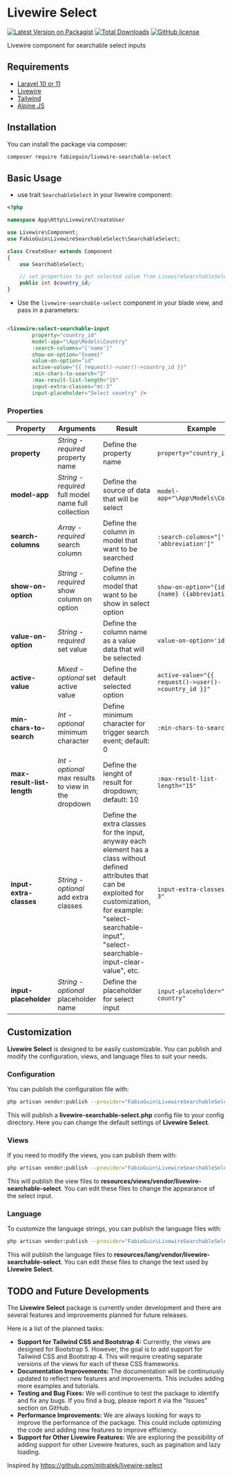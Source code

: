 # Livewire Select

[![Latest Version on Packagist](https://img.shields.io/packagist/v/fabioguin/livewire-searchable-select.svg?style=for-the-badge)](https://packagist.org/packages/fabioguin/livewire-searchable-select)
[![Total Downloads](https://img.shields.io/packagist/dt/fabioguin/livewire-searchable-select.svg?style=for-the-badge)](https://packagist.org/packages/fabioguin/livewire-searchable-select)
[![GitHub license](https://img.shields.io/github/license/fabioguin/livewire-searchable-select?style=for-the-badge)](https://github.com/fabioguin/livewire-searchable-select/blob/master/LICENSE)

Livewire component for searchable select inputs

## Requirements
- [Laravel 10 or 11](https://laravel.com/docs/10.x)
- [Livewire](https://livewire.laravel.com/)
- [Tailwind](https://tailwindcss.com/)
- [Alpine JS](https://alpinejs.dev/)

## Installation

You can install the package via composer:

```bash
composer require fabioguin/livewire-searchable-select
```

## Basic Usage

- use trait ```SearchableSelect``` in your livewire component:
```php
<?php

namespace App\Http\Livewire\CreateUser

use Livewire\Component;
use FabioGuin\LivewireSearchableSelect\SearchableSelect;

class CreateUser extends Component
{
    use SearchableSelect;

    // set properties to get selected value from LivewireSearchableSelect
    public int $country_id;
}

```

- Use the ```livewire-searchable-select``` component in your blade view, and pass in a parameters:
```html

<livewire:select-searchable-input
        property="country_id"
        model-app="\App\Models\Country"
        :search-columns="['name']"
        show-on-option="{name}"
        value-on-option="id"
        active-value="{{ request()->user()->country_id }}"
        :min-chars-to-search="2"
        :max-result-list-length="15"
        input-extra-classes="mt-3"
        input-placeholder="Select country" />

```

### Properties
| Property                   | Arguments                                            | Result                                                                                                                                                                                                    | Example                                                  |
|----------------------------|------------------------------------------------------|-----------------------------------------------------------------------------------------------------------------------------------------------------------------------------------------------------------|----------------------------------------------------------|
| **property**               | *String - required* property name                    | Define the property name                                                                                                                                                                                  | ```property="country_id"```                              |
| **model-app**              | *String - required* full model name full collection  | Define the source of data that will be select                                                                                                                                                             | ```model-app="\App\Models\Country"```                    |
| **search-columns**         | *Array - required* search column                     | Define the column in model that want to be searched                                                                                                                                                       | ```:search-columns="['name', 'abbreviation']"```         |
| **show-on-option**         | *String - required* show column on option            | Define the column in model that want to be show in select option                                                                                                                                          | ```show-on-option="{id} - {name} ({abbreviation})"```    |
| **value-on-option**        | *String - required* set value                        | Define the column name as a value data that will be selected                                                                                                                                              | ```value-on-option='id'```                               |
| **active-value**           | *Mixed - optional* set active value                  | Define the default selected option                                                                                                                                                                        | ```active-value="{{ request()->user()->country_id }}"``` |
| **min-chars-to-search**    | *Int - optional* minimum character                   | Define minimum character for trigger search event; default: 0                                                                                                                                             | ```:min-chars-to-search="2"```                           |
| **max-result-list-length** | *Int - optional* max results to view in the dropdown | Define the lenght of result for dropdown; default: 10                                                                                                                                                     | ```:max-result-list-length="15"```                       |
| **input-extra-classes**    | *String - optional* add extra classes                | Define the extra classes for the input, anyway each element has a class without defined attributes that can be exploited for customization, for example: "select-searchable-input", "select-searchable-input-clear-value", etc. | ```input-extra-classes="mt-3"```                         |
| **input-placeholder**            | *String - optional* placeholder name                 | Define the placeholder for select input                                                                                                                                                                   | ```input-placeholder="Select country"```                 |

## Customization
**Livewire Select** is designed to be easily customizable. You can publish and modify the configuration, views, and language files to suit your needs.

### Configuration
You can publish the configuration file with:

```bash
php artisan vendor:publish --provider="FabioGuin\LivewireSearchableSelect\LivewireSelectServiceProvider" --tag="config"
```

This will publish a **livewire-searchable-select.php** config file to your config directory. Here you can change the default settings of **Livewire Select**.

### Views
If you need to modify the views, you can publish them with:

```bash
php artisan vendor:publish --provider="FabioGuin\LivewireSearchableSelect\LivewireSelectServiceProvider" --tag="views"
```

This will publish the view files to **resources/views/vendor/livewire-searchable-select**. You can edit these files to change the appearance of the select input.

### Language
To customize the language strings, you can publish the language files with:

```bash
php artisan vendor:publish --provider="FabioGuin\LivewireSearchableSelect\LivewireSelectServiceProvider" --tag="lang"
```

This will publish the language files to **resources/lang/vendor/livewire-searchable-select**. You can edit these files to change the text used by **Livewire Select**.

## TODO and Future Developments
The **Livewire Select** package is currently under development and there are several features and improvements planned for future releases. 

Here is a list of the planned tasks:

- **Support for Tailwind CSS and Bootstrap 4:** Currently, the views are designed for Bootstrap 5. However, the goal is to add support for Tailwind CSS and Bootstrap 4. This will require creating separate versions of the views for each of these CSS frameworks.
- **Documentation Improvements:** The documentation will be continuously updated to reflect new features and improvements. This includes adding more examples and tutorials.
- **Testing and Bug Fixes:** We will continue to test the package to identify and fix any bugs. If you find a bug, please report it via the “Issues” section on GitHub.
- **Performance Improvements:** We are always looking for ways to improve the performance of the package. This could include optimizing the code and adding new features to improve efficiency.
- **Support for Other Livewire Features:** We are exploring the possibility of adding support for other Livewire features, such as pagination and lazy loading.

Inspired by https://github.com/mitratek/livewire-select